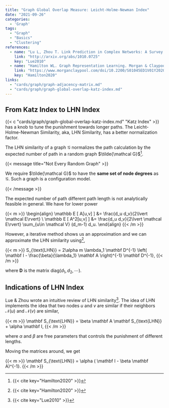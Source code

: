 ```yaml
---
title: "Graph Global Overlap Measure: Leicht-Holme-Newman Index"
date: "2021-09-26"
categories:
  - 'Graph'
tags:
  - "Graph"
  - "Basics"
  - "Clustering"
references:
  - name: "Lu L, Zhou T. Link Prediction in Complex Networks: A Survey. arXiv [physics.soc-ph]. 2010. Available: http://arxiv.org/abs/1010.0725"
    link: "http://arxiv.org/abs/1010.0725"
    key: "Lue2010"
  - name: "Hamilton WL. Graph Representation Learning. Morgan & Claypool Publishers; 2020. pp. 1–159. doi:10.2200/S01045ED1V01Y202009AIM046"
    link: "https://www.morganclaypool.com/doi/10.2200/S01045ED1V01Y202009AIM046"
    key: "Hamilton2020"
links:
  - "cards/graph/graph-adjacency-matrix.md"
  - "cards/graph/graph-global-overlap-katz-index.md"
---
```


## From Katz Index to LHN Index

{{< c "cards/graph/graph-global-overlap-katz-index.md" "Katz Index" >}} has a knob to tune the punishment towards longer paths. The Leicht-Holme-Newman Similarity, aka, LHN Similarity, has a better normalization factor.

The LHN similarity of a graph $\mathcal G$ normalizes the path calculation by the expected number of path in a random graph $\tilde{\mathcal G}$[^Hamilton2020].

{{< message title="Not Every Random Graph" >}}

We require $\tilde{\mathcal G}$ to have the **same set of node degrees** as $\mathcal G$. Such a graph is a configuration model.

{{< /message >}}

The expected number of path different path length is not analytically feasible in general. We have for lower power

{{< m >}}
\begin{align}
\mathbb E [ A[u,v] ] &= \frac{d_u d_v}{2\lvert \mathcal E\rvert} \\
\mathbb E [ A^2[u,v] ] &= \frac{d_u d_v}{2\lvert \mathcal E\rvert} \sum_{u\in \mathcal V} (d_m-1) d_u.
\end{align}
{{< /m >}}

However, a iterative method shows us an approximation and we can approximate the LHN similarity using[^Hamilton2020],

{{< m >}}
S_{\text{LHN}} = 2\alpha m \lambda_1 \mathbf D^{-1} \left( \mathbf I - \frac{\beta}{\lambda_1} \mathbf A \right)^{-1} \mathbf D^{-1},
{{< /m >}}

where $\mathbf D$ is the matrix $\mathrm{diag} ({d_1, d_2, \cdots})$.


## Indications of LHN Index

Lue & Zhou wrote an intuitive review of LHN similarity[^Lue2010]. The idea of LHN implements the idea that two nodes $u$ and $v$ are similar if their neighbors $\mathcal N(u)$ and $\mathcal N(v)$ are similar,

{{< m >}}
\mathbf S_{\text{LHN}} = \beta \mathbf A \mathbf S_{\text{LHN}} + \alpha \mathbf I,
{{< /m >}}

where $\alpha$ and $\beta$ are free parameters that controls the punishment of different lengths.

Moving the matrices around, we get

{{< m >}}
\mathbf S_{\text{LHN}} = \alpha ( \mathbf I - \beta \mathbf A)^{-1}.
{{< /m >}}


[^Hamilton2020]: {{< cite key="Hamilton2020" >}}

[^Lue2010]: {{< cite key="Lue2010" >}}